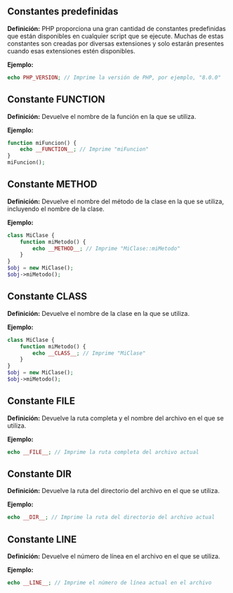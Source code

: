 ## Constantes predefinidas

**Definición:** PHP proporciona una gran cantidad de constantes predefinidas que están disponibles en cualquier script que se ejecute. Muchas de estas constantes son creadas por diversas extensiones y solo estarán presentes cuando esas extensiones estén disponibles.

**Ejemplo:**

```php
echo PHP_VERSION; // Imprime la versión de PHP, por ejemplo, "8.0.0"
```

## Constante **FUNCTION**

**Definición:** Devuelve el nombre de la función en la que se utiliza.

**Ejemplo:**

```php
function miFuncion() {
    echo __FUNCTION__; // Imprime "miFuncion"
}
miFuncion();
```

## Constante **METHOD**

**Definición:** Devuelve el nombre del método de la clase en la que se utiliza, incluyendo el nombre de la clase.

**Ejemplo:**

```php
class MiClase {
    function miMetodo() {
        echo __METHOD__; // Imprime "MiClase::miMetodo"
    }
}
$obj = new MiClase();
$obj->miMetodo();
```

## Constante **CLASS**

**Definición:** Devuelve el nombre de la clase en la que se utiliza.

**Ejemplo:**

```php
class MiClase {
    function miMetodo() {
        echo __CLASS__; // Imprime "MiClase"
    }
}
$obj = new MiClase();
$obj->miMetodo();
```

## Constante **FILE**

**Definición:** Devuelve la ruta completa y el nombre del archivo en el que se utiliza.

**Ejemplo:**

```php
echo __FILE__; // Imprime la ruta completa del archivo actual
```

## Constante **DIR**

**Definición:** Devuelve la ruta del directorio del archivo en el que se utiliza.

**Ejemplo:**

```php
echo __DIR__; // Imprime la ruta del directorio del archivo actual
```

## Constante **LINE**

**Definición:** Devuelve el número de línea en el archivo en el que se utiliza.

**Ejemplo:**

```php
echo __LINE__; // Imprime el número de línea actual en el archivo
```
